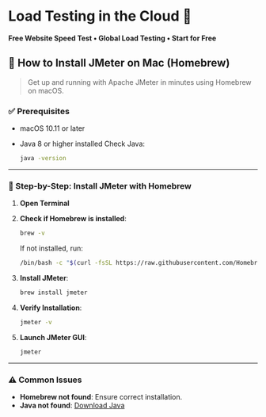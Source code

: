 # Load Testing in the Cloud 🚀

**Free Website Speed Test • Global Load Testing • Start for Free**

## 🔧 How to Install JMeter on Mac (Homebrew)

> Get up and running with Apache JMeter in minutes using Homebrew on macOS.

### ✅ Prerequisites

* macOS 10.11 or later
* Java 8 or higher installed
  Check Java:

  ```bash
  java -version
  ```

---

### 🍺 Step-by-Step: Install JMeter with Homebrew

1. **Open Terminal**

2. **Check if Homebrew is installed**:

   ```bash
   brew -v
   ```

   If not installed, run:

   ```bash
   /bin/bash -c "$(curl -fsSL https://raw.githubusercontent.com/Homebrew/install/HEAD/install.sh)"
   ```

3. **Install JMeter**:

   ```bash
   brew install jmeter
   ```

4. **Verify Installation**:

   ```bash
   jmeter -v
   ```

5. **Launch JMeter GUI**:

   ```bash
   jmeter
   ```

---

### ⚠️ Common Issues

* **Homebrew not found**: Ensure correct installation.
* **Java not found**: [Download Java](https://www.oracle.com/java/technologies/javase-downloads.html)

